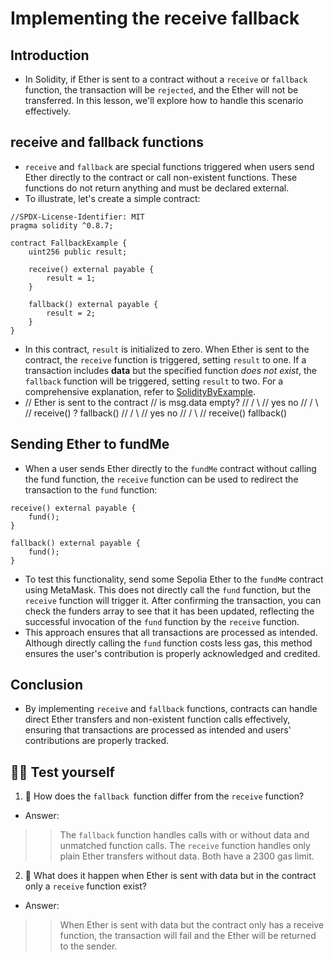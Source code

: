 # Implementing the receive fallback

## Introduction
- In Solidity, if Ether is sent to a contract without a `receive` or `fallback` function, the transaction will be `rejected`, and the Ether will not be transferred. In this lesson, we'll explore how to handle this scenario effectively.

## receive and fallback functions
- `receive` and `fallback` are special functions triggered when users send Ether directly to the contract or call non-existent functions. These functions do not return anything and must be declared external.
- To illustrate, let's create a simple contract:
```
//SPDX-License-Identifier: MIT
pragma solidity ^0.8.7;

contract FallbackExample {
    uint256 public result;

    receive() external payable {
        result = 1;
    }

    fallback() external payable {
        result = 2;
    }
}
```

- In this contract, `result` is initialized to zero. When Ether is sent to the contract, the `receive` function is triggered, setting `result` to one. If a transaction includes **data** but the specified function *does not exist*, the `fallback` function will be triggered, setting `result` to two. For a comprehensive explanation, refer to [SolidityByExample](https://solidity-by-example.org/fallback/).
- // Ether is sent to the contract // is msg.data empty? // / \ // yes no // / \ // receive() ? fallback() // / \ // yes no // / \ // receive() fallback()

## Sending Ether to fundMe
- When a user sends Ether directly to the `fundMe` contract without calling the fund function, the `receive` function can be used to redirect the transaction to the `fund` function:
```
receive() external payable {
    fund();
}

fallback() external payable {
    fund();
}
```

- To test this functionality, send some Sepolia Ether to the `fundMe` contract using MetaMask. This does not directly call the `fund` function, but the `receive` function will trigger it. After confirming the transaction, you can check the funders array to see that it has been updated, reflecting the successful invocation of the `fund` function by the `receive` function.
- This approach ensures that all transactions are processed as intended. Although directly calling the `fund` function costs less gas, this method ensures the user's contribution is properly acknowledged and credited.

## Conclusion
- By implementing `receive` and `fallback` functions, contracts can handle direct Ether transfers and non-existent function calls effectively, ensuring that transactions are processed as intended and users' contributions are properly tracked.

## 🧑‍💻 Test yourself
1. 📕 How does the `fallback `function differ from the `receive` function?
- Answer:

>> The `fallback` function handles calls with or without data and unmatched function calls. The `receive` function handles only plain Ether transfers without data. Both have a 2300 gas limit.

2. 📕 What does it happen when Ether is sent with data but in the contract only a `receive` function exist?
- Answer:

>> When Ether is sent with data but the contract only has a receive function, the transaction will fail and the Ether will be returned to the sender.
